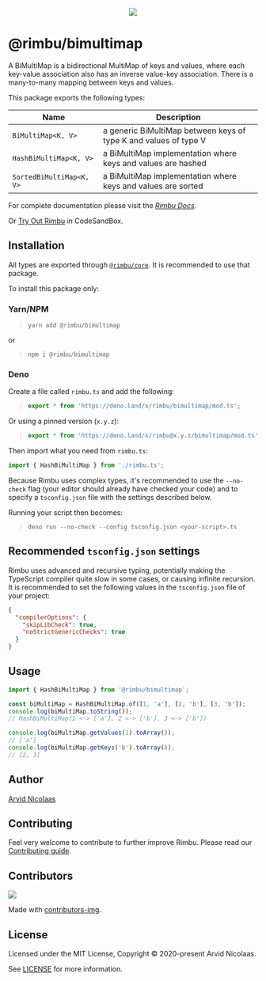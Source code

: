 <p align="center">
    <img src="https://github.com/rimbu-org/rimbu/raw/main/assets/rimbu_logo.svg" />
</p>

# @rimbu/bimultimap

A BiMultiMap is a bidirectional MultiMap of keys and values, where each key-value association also has an inverse value-key association. There is a many-to-many mapping between keys and values.

This package exports the following types:

| Name                     | Description                                                      |
| ------------------------ | ---------------------------------------------------------------- |
| `BiMultiMap<K, V>`       | a generic BiMultiMap between keys of type K and values of type V |
| `HashBiMultiMap<K, V>`   | a BiMultiMap implementation where keys and values are hashed     |
| `SortedBiMultiMap<K, V>` | a BiMultiMap implementation where keys and values are sorted     |

For complete documentation please visit the _[Rimbu Docs](http://rimbu.org)_.

Or [Try Out Rimbu](https://codesandbox.io/s/github/vitoke/rimbu-sandbox/tree/main?previewwindow=console&view=split&editorsize=65&moduleview=1&module=/src/index.ts) in CodeSandBox.

## Installation

All types are exported through [`@rimbu/core`](../core). It is recommended to use that package.

To install this package only:

### Yarn/NPM

> `yarn add @rimbu/bimultimap`

or

> `npm i @rimbu/bimultimap`

### Deno

Create a file called `rimbu.ts` and add the following:

> ```ts
> export * from 'https://deno.land/x/rimbu/bimultimap/mod.ts';
> ```

Or using a pinned version (`x.y.z`):

> ```ts
> export * from 'https://deno.land/x/rimbu@x.y.z/bimultimap/mod.ts';
> ```

Then import what you need from `rimbu.ts`:

```ts
import { HashBiMultiMap } from './rimbu.ts';
```

Because Rimbu uses complex types, it's recommended to use the `--no-check` flag (your editor should already have checked your code) and to specify a `tsconfig.json` file with the settings described below.

Running your script then becomes:

> `deno run --no-check --config tsconfig.json <your-script>.ts`

## Recommended `tsconfig.json` settings

Rimbu uses advanced and recursive typing, potentially making the TypeScript compiler quite slow in some cases, or causing infinite recursion. It is recommended to set the following values in the `tsconfig.json` file of your project:

```json
{
  "compilerOptions": {
    "skipLibCheck": true,
    "noStrictGenericChecks": true
  }
}
```

## Usage

```ts
import { HashBiMultiMap } from '@rimbu/bimultimap';

const biMultiMap = HashBiMultiMap.of([1, 'a'], [2, 'b'], [3, 'b']);
console.log(biMultiMap.toString());
// HashBiMultiMap(1 <-> ['a'], 2 <-> ['b'], 3 <-> ['b'])

console.log(biMultiMap.getValues(1).toArray());
// ['a']
console.log(biMultiMap.getKeys('b').toArray());
// [2, 3]
```

## Author

[Arvid Nicolaas](https://github.com/vitoke)

## Contributing

Feel very welcome to contribute to further improve Rimbu. Please read our [Contributing guide](../../CONTRIBUTING.md).

## Contributors

<img src = "https://contrib.rocks/image?repo=vitoke/iternal"/>

Made with [contributors-img](https://contrib.rocks).

## License

Licensed under the MIT License, Copyright © 2020-present Arvid Nicolaas.

See [LICENSE](./LICENSE) for more information.
